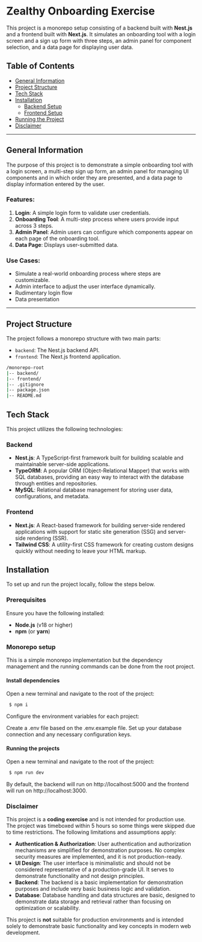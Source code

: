 # Zealthy Onboarding Exercise

This project is a monorepo setup consisting of a backend built with **Nest.js** and a frontend built with **Next.js**. It simulates an onboarding tool with a login screen and a sign up form with three steps, an admin panel for component selection, and a data page for displaying user data.

## Table of Contents
- [General Information](#general-information)
- [Project Structure](#project-structure)
- [Tech Stack](#tech-stack)
- [Installation](#installation)
  - [Backend Setup](#backend-setup)
  - [Frontend Setup](#frontend-setup)
- [Running the Project](#running-the-project)
- [Disclaimer](#disclaimer)

---

## General Information

The purpose of this project is to demonstrate a simple onboarding tool with a login screen, a multi-step sign up form, an admin panel for managing UI components and in which order they are presented, and a data page to display information entered by the user.

### Features:
1. **Login**: A simple login form to validate user credentials.
2. **Onboarding Tool**: A multi-step process where users provide input across 3 steps.
3. **Admin Panel**: Admin users can configure which components appear on each page of the onboarding tool.
4. **Data Page**: Displays user-submitted data.

### Use Cases:
- Simulate a real-world onboarding process where steps are customizable.
- Admin interface to adjust the user interface dynamically.
- Rudimentary login flow
- Data presentation

---

## Project Structure

The project follows a monorepo structure with two main parts:
- `backend`: The Nest.js backend API.
- `frontend`: The Next.js frontend application.

```bash
/monorepo-root
|-- backend/
|-- frontend/
|-- .gitignore
|-- package.json
|-- README.md
```

## Tech Stack

This project utilizes the following technologies:

### Backend
- **Nest.js**: A TypeScript-first framework built for building scalable and maintainable server-side applications.
- **TypeORM**: A popular ORM (Object-Relational Mapper) that works with SQL databases, providing an easy way to interact with the database through entities and repositories.
- **MySQL**: Relational database management for storing user data, configurations, and metadata.

### Frontend
- **Next.js**: A React-based framework for building server-side rendered applications with support for static site generation (SSG) and server-side rendering (SSR).
- **Tailwind CSS**: A utility-first CSS framework for creating custom designs quickly without needing to leave your HTML markup.

## Installation

To set up and run the project locally, follow the steps below.

### Prerequisites
Ensure you have the following installed:
- **Node.js** (v18 or higher)
- **npm** (or **yarn**)

### Monorepo setup

This is a simple monorepo implementation but the dependency management and the running commands can be done from the root project.

#### Install dependencies

Open a new terminal and navigate to the root of the project:
   ```bash
    $ npm i
   ```

Configure the environment variables for each project:

Create a .env file based on the .env.example file.
Set up your database connection and any necessary configuration keys.

#### Running the projects

Open a new terminal and navigate to the root of the project:
   ```bash
    $ npm run dev
   ```

By default, the backend will run on http://localhost:5000 and the frontend will run on http://localhost:3000.

### Disclaimer

This project is a **coding exercise** and is not intended for production use. The project was timeboxed within 5 hours so some things were skipped due to time restrictions. The following limitations and assumptions apply:

- **Authentication & Authorization**: User authentication and authorization mechanisms are simplified for demonstration purposes. No complex security measures are implemented, and it is not production-ready.
- **UI Design**: The user interface is minimalistic and should not be considered representative of a production-grade UI. It serves to demonstrate functionality and not design principles.
- **Backend**: The backend is a basic implementation for demonstration purposes and include very basic business logic and validation.
- **Database**: Database handling and data structures are basic, designed to demonstrate data storage and retrieval rather than focusing on optimization or scalability.

This project is **not** suitable for production environments and is intended solely to demonstrate basic functionality and key concepts in modern web development.